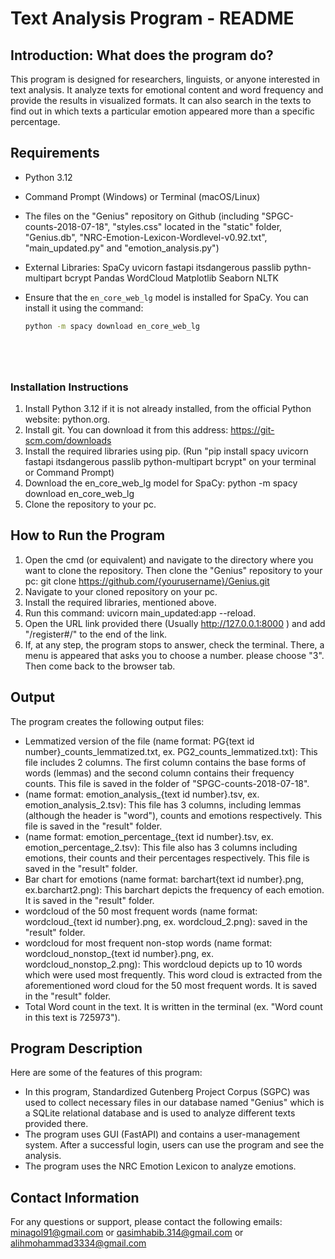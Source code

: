# Text Analysis Program - README

## Introduction: What does the program do?

This program is designed for researchers, linguists, or anyone interested in text analysis. It analyze texts for emotional content and word frequency and provide the results in visualized formats. It can also search in the texts to find out in which texts a particular emotion appeared more than a specific percentage.

 




## Requirements
- Python 3.12
- Command Prompt (Windows) or Terminal (macOS/Linux)
- The files on the "Genius" repository on Github (including "SPGC-counts-2018-07-18", "styles.css" located in the "static" folder, "Genius.db", "NRC-Emotion-Lexicon-Wordlevel-v0.92.txt", "main_updated.py" and "emotion_analysis.py")
- External Libraries:
   SpaCy
   uvicorn
   fastapi
   itsdangerous
   passlib
   pythn-multipart
   bcrypt
   Pandas
   WordCloud
   Matplotlib
   Seaborn
   NLTK
  
- Ensure that the `en_core_web_lg` model is installed for SpaCy. You can install it using the command:
  ```bash
  python -m spacy download en_core_web_lg






### Installation Instructions
1. Install Python 3.12 if it is not already installed, from the official Python website: python.org.
2. Install git. You can download it from this address: https://git-scm.com/downloads
3. Install the required libraries using pip. (Run "pip install spacy uvicorn fastapi itsdangerous passlib python-multipart bcrypt" on your terminal or Command Prompt)
4. Download the en_core_web_lg model for SpaCy: python -m spacy download en_core_web_lg
5. Clone the repository to your pc.


## How to Run the Program
1. Open the cmd (or equivalent) and navigate to the directory where you want to clone the repository. Then clone the "Genius" repository to your pc: git clone https://github.com/{yourusername}/Genius.git
2. Navigate to your cloned repository on your pc.
3. Install the required libraries, mentioned above.
4. Run this command: uvicorn main_updated:app --reload.
5. Open the URL link provided there (Usually http://127.0.0.1:8000 ) and add "/register#/" to the end of the link.
6. If, at any step, the program stops to answer, check the terminal. There, a menu is appeared that asks you to choose a number. please choose "3". Then come back to the browser tab.



## Output
The program creates the following output files:
- Lemmatized version of the file (name format: PG{text id number}_counts_lemmatized.txt, ex. PG2_counts_lemmatized.txt): This file includes 2 columns. The first column contains the base forms of words (lemmas) and the second column contains their frequency counts. This file is saved in the folder of "SPGC-counts-2018-07-18".
- (name format: emotion_analysis_{text id number}.tsv, ex. emotion_analysis_2.tsv): This file has 3 columns, including lemmas (although the header is "word"), counts and emotions respectively. This file is saved in the "result" folder.
- (name format: emotion_percentage_{text id number}.tsv, ex. emotion_percentage_2.tsv): This file also has 3 columns including emotions, their counts and their percentages respectively. This file is saved in the "result" folder.
- Bar chart for emotions (name format: barchart{text id number}.png, ex.barchart2.png): This barchart depicts the frequency of each emotion. It is saved in the "result" folder.
- wordcloud of the 50 most frequent words (name format: wordcloud_{text id number}.png, ex. wordcloud_2.png): saved in the "result" folder.
- wordcloud for most frequent non-stop words (name format: wordcloud_nonstop_{text id number}.png, ex. wordcloud_nonstop_2.png): This wordcloud depicts up to 10 words which were used most frequently. This word cloud is extracted from the aforementioned word cloud for the 50 most frequent words. It is saved in the "result" folder. 
- Total Word count in the text. It is written in the terminal (ex. "Word count in this text is  725973").


## Program Description
Here are some of the features of this program:
- In this program, Standardized Gutenberg Project Corpus (SGPC) was used to collect necessary files in our database named "Genius" which is a SQLite relational database and is used to analyze different texts provided there. 
- The program uses GUI (FastAPI) and contains a user-management system. After a successful login, users can use the program and see the analysis.
- The program uses the NRC Emotion Lexicon to analyze emotions.



## Contact Information
For any questions or support, please contact the following emails:
minagol91@gmail.com
or
qasimhabib.314@gmail.com
or
alihmohammad3334@gmail.com


